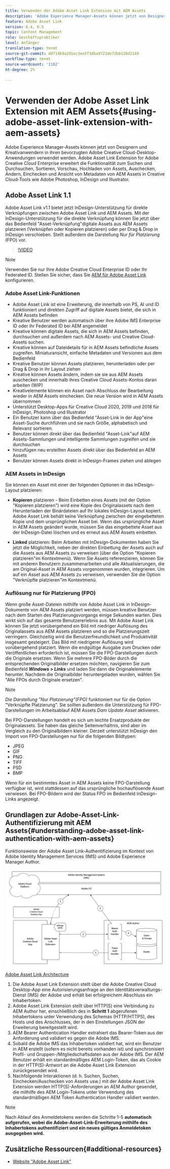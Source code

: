 ```yaml
---
title: Verwenden der Adobe Asset Link Extension mit AEM Assets
description: 'Adobe Experience Manager-Assets können jetzt von Designern und Kreativanwendern in ihren bevorzugten Adobe Creative Cloud-Desktop-Anwendungen verwendet werden. Adobe Asset Link Extension for Adobe Creative Cloud Enterprise erweitert die Funktionalität zum Suchen und Durchsuchen, Sortieren, Vorschau, Hochladen von Assets, Auschecken, Ändern, Einchecken und Ansicht von Metadaten von AEM Assets in Creative Cloud-Tools wie Adobe Photoshop, InDesign und Illustrator. '
feature: Adobe Asset Link
version: 6.4, 6.5
topic: Content Management
role: Geschäftspraktiker
level: Anfänger
translation-type: tm+mt
source-git-commit: d9714b9a291ec3ee5f3dba9723de72bb120d2149
workflow-type: tm+mt
source-wordcount: '1102'
ht-degree: 2%

---
```



# Verwenden der Adobe Asset Link Extension mit AEM Assets{#using-adobe-asset-link-extension-with-aem-assets}

Adobe Experience Manager-Assets können jetzt von Designern und Kreativanwendern in ihren bevorzugten Adobe Creative Cloud-Desktop-Anwendungen verwendet werden. Adobe Asset Link Extension for Adobe Creative Cloud Enterprise erweitert die Funktionalität zum Suchen und Durchsuchen, Sortieren, Vorschau, Hochladen von Assets, Auschecken, Ändern, Einchecken und Ansicht von Metadaten von AEM Assets in Creative Cloud-Tools wie Adobe Photoshop, InDesign und Illustrator.


## Adobe Asset Link 1.1

Adobe Asset Link v1.1 bietet jetzt InDesign-Unterstützung für direkte Verknüpfungen zwischen Adobe Asset Link und AEM Assets. Mit der InDesign-Unterstützung für die direkte Verknüpfung können Sie jetzt über das Bedienfeld &quot;Asset-Verknüpfung&quot;digitale Assets aus AEM Assets platzieren (Verknüpfen oder Kopieren platzieren) oder per Drag &amp; Drop in InDesign verschieben. Stellt außerdem die Darstellung *Nur für Platzierung* (FPO) vor.

>[!VIDEO](https://video.tv.adobe.com/v/28988/?quality=12&learn=on)

>[!NOTE]
>
>Verwenden Sie nur Ihre Adobe Creative Cloud Enterprise ID oder Ihr Federated ID. Stellen Sie sicher, dass Sie [AEM für Adobe Asset Link](https://helpx.adobe.com/de/enterprise/admin-guide.html/enterprise/using/adobe-asset-link.ug.html) konfigurieren.


### Adobe Asset Link-Funktionen

* Adobe Asset Link ist eine Erweiterung, die innerhalb von PS, AI und ID funktioniert und direkten Zugriff auf digitale Assets bietet, die sich in AEM Assets befinden
* Kreative Benutzer werden automatisch über ihre Adobe IMS Enterprise ID oder ihr Federated ID bei AEM angemeldet
* Kreative können digitale Assets, die sich in AEM Assets befinden, durchsuchen und außerdem nach AEM Assets- und Creative Cloud-Assets suchen.
* Kreative können auf Dateidetails für in AEM Assets befindliche Assets zugreifen. Miniaturansicht, einfache Metadaten und Versionen aus dem Bedienfeld
* Kreative Benutzer können Assets platzieren, herunterladen oder per Drag &amp; Drop in ihr Layout ziehen
* Kreative können Assets ändern, indem sie sie aus AEM Assets auschecken und innerhalb ihres Creative Cloud Assets-Kontos daran arbeiten (WIP)
* Kreativelemente können ein Asset nach Abschluss der Bearbeitung wieder in AEM Assets einchecken. Die neue Version wird in AEM Assets übernommen
* Unterstützt Desktop-Apps für Creative Cloud 2020, 2019 und 2018 für InDesign, Photoshop und Illustrator
* Ein Benutzer kann über das Bedienfeld &quot;Asset-Link in der App&quot;eine Asset-Suche durchführen und sie nach Größe, alphabetisch und Relevanz sortieren.
* Benutzer können direkt über das Bedienfeld &quot;Asset-Link&quot;auf AEM Assets-Sammlungen und intelligente Sammlungen zugreifen und sie durchsuchen
* hinzufügen neu erstellten Assets direkt über das Bedienfeld an AEM Assets
* Benutzer können Assets direkt in InDesign-Frames ziehen und ablegen

### AEM Assets in InDesign

Sie können ein Asset mit einer der folgenden Optionen in das InDesign-Layout platzieren:

* **Kopieren**  platzieren - Beim Einbetten eines Assets (mit der Option &quot;Kopieren platzieren&quot;) wird eine Kopie des Originalassets nach dem Herunterladen der Binärdateien auf Ihr lokales InDesign-Layout kopiert. Adobe Asset Link behält keine Verknüpfung zwischen der eingebetteten Kopie und dem ursprünglichen Asset bei. Wenn das ursprüngliche Asset in AEM Assets geändert wurde, müssen Sie das eingebettete Asset aus der InDesign-Datei löschen und es erneut aus AEM Assets einbetten.

* **Linked**  platzieren: Beim Arbeiten mit InDesign-Dokumenten haben Sie jetzt die Möglichkeit, neben der direkten Einbettung der Assets auch auf die Assets aus AEM Assets zu verweisen (über die Option &quot;Kopieren platzieren&quot;im Kontextmenü). Wenn Sie Assets referenzieren, können Sie mit anderen Benutzern zusammenarbeiten und alle Aktualisierungen, die am Original-Asset in AEM Assets vorgenommen wurden, integrieren. Um auf ein Asset aus AEM Assets zu verweisen, verwenden Sie die Option &quot;Verknüpfte platzieren&quot;im Kontextmenü.

### Auflösung nur für Platzierung (FPO)

Wenn große Asset-Dateien mithilfe von Adobe Asset Link in InDesign-Dokumente von AEM Assets platziert werden, müssen kreative Benutzer nach dem Starten des Platzierungsvorgangs einige Sekunden warten. Dies wirkt sich auf das gesamte Benutzererlebnis aus. Mit Adobe Asset Link können Sie jetzt vorübergehend ein Bild mit niedriger Auflösung des Originalassets aus AEM Assets platzieren und so die Platzierungszeit verringern. Gleichzeitig wird die Benutzerfreundlichkeit und Produktivität insgesamt gesteigert. Das Bild mit niedrigerer Auflösung wird vorübergehend platziert. Wenn die endgültige Ausgabe zum Drucken oder Veröffentlichen erforderlich ist, müssen Sie die FPO-Darstellungen durch die Originale ersetzen. Wenn Sie mehrere FPO-Bilder durch die entsprechenden Originalbilder ersetzen möchten, navigieren Sie zum Bedienfeld **_Windows > Links_** und laden Sie dann die Originalelemente herunter. Nachdem die Originalbilder heruntergeladen wurden, wählen Sie &quot;Alle FPOs durch Originale ersetzen&quot;.

>[!NOTE]
>
> *Die Darstellung &quot;Nur Platzierung&quot;(FPO)* funktioniert nur für die Option &quot;Verknüpfte Platzierung&quot;. Sie sollten außerdem die Unterstützung für FPO-Darstellungen im Arbeitsablauf AEM Assets *Dam Update Asset* aktivieren.

Bei FPO-Darstellungen handelt es sich um leichte Ersatzprodukte der Originalassets. Sie haben das gleiche Seitenverhältnis, sind aber im Vergleich zu den Originalbildern kleiner. Derzeit unterstützt InDesign den Import von FPO-Darstellungen nur für die folgenden Bildtypen:

* JPEG
* GIF
* PNG
* TIFF
* PSD
* BMP

Wenn für ein bestimmtes Asset in AEM Assets keine FPO-Darstellung verfügbar ist, wird stattdessen auf das ursprüngliche hochauflösende Asset verwiesen. Bei FPO-Bildern wird der Status FPO im Bedienfeld InDesign-Links angezeigt.

## Grundlagen zur Adobe-Asset-Link-Authentifizierung mit AEM Assets{#understanding-adobe-asset-link-authentication-with-aem-assets}

Funktionsweise der Adobe Asset Link-Authentifizierung im Kontext von Adobe Identity Management Services (IMS) und Adobe Experience Manager Author.

![Adobe Asset Link Architecture](assets/adobe-asset-link-article-understand.png)

[Adobe Asset Link Architecture](assets/adobe-asset-link-article-understand-1.png)

1. Die Adobe Asset Link Extension stellt über die Adobe Creative Cloud Desktop-App eine Autorisierungsanfrage an den Identitätsverwaltungs-Dienst (IMS) der Adobe und erhält bei erfolgreichem Abschluss ein Inhabertoken.
2. Adobe Asset Link Extension stellt über HTTP(S) eine Verbindung zu AEM Author her, einschließlich des in **Schritt 1** abgerufenen Inhabertokens unter Verwendung des Schemas (HTTP/HTTPS), des Hosts und des Anschlusses, der in den Einstellungen JSON der Erweiterung bereitgestellt wird.
3. AEM Bearer Authentication Handler extrahiert das Bearer-Token aus der Anforderung und validiert es gegen die Adobe IMS.
4. Sobald die Adobe IMS das Inhabertoken validiert hat, wird ein Benutzer in AEM erstellt (sofern es nicht bereits vorhanden ist) und synchronisiert Profil- und Gruppen-/Mitgliedschaftsdaten aus der Adobe IMS. Der AEM Benutzer erhält ein standardmäßiges AEM Login-Token, das als Cookie in der HTTP(S)-Antwort an die Adobe Asset Link Extension zurückgesendet wird.
5. Nachfolgende Interaktionen (d. h. Suchen, Suchen, Einchecken/Auschecken von Assets usw.) mit der Adobe Asset Link Extension werden HTTP(S)-Anforderungen an AEM Author gesendet, die mithilfe des AEM Login-Tokens unter Verwendung des standardmäßigen AEM Token Authentication Handler validiert werden.

>[!NOTE]
>
>Nach Ablauf des Anmeldetokens werden die Schritte 1-5 **automatisch aufgerufen, wobei die Adobe-Asset-Link-Erweiterung mithilfe des Inhabertokens authentifiziert und ein neues gültiges Anmeldetoken ausgegeben wird.**

## Zusätzliche Ressourcen{#additional-resources}

* [Website &quot;Adobe Asset Link&quot;](https://www.adobe.com/de/creativecloud/business/enterprise/adobe-asset-link.html)